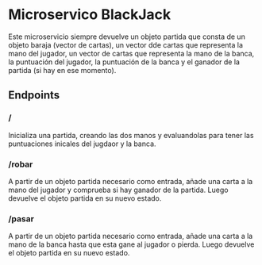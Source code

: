 # Microservico BlackJack

Este microservicio siempre devuelve un objeto partida que consta de un objeto baraja (vector de cartas), un vector dde cartas que representa la mano del jugador, un vector de cartas que representa la mano de la banca, la puntuación del jugador, la puntuación de la banca y el ganador de la partida (si hay en ese momento).


## Endpoints
### /
Inicializa una partida, creando las dos manos y evaluandolas para tener las puntuaciones inicales del jugdaor y la banca.
### /robar
A partir de un objeto partida necesario como entrada, añade una carta a la mano del jugador y comprueba si hay ganador de la partida. Luego devuelve el objeto partida en su nuevo estado.
### /pasar
A partir de un objeto partida necesario como entrada, añade una carta a la mano de la banca hasta que esta gane al jugador o pierda. Luego devuelve el objeto partida en su nuevo estado.

